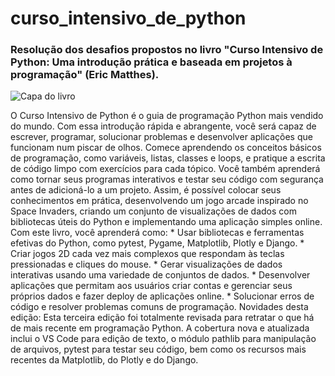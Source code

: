 # curso_intensivo_de_python
### Resolução dos desafios propostos no livro "Curso Intensivo de Python: Uma introdução prática e baseada em projetos à programação" (Eric Matthes).
<img align="Center" Alt="Capa do livro" src="https://m.media-amazon.com/images/I/71+zivhMZKL._AC_UF1000,1000_QL80_.jpg">
<p> O Curso Intensivo de Python é o guia de programação Python mais vendido do mundo. Com essa introdução rápida e abrangente, você será capaz de escrever, programar, solucionar problemas e desenvolver aplicações que funcionam num piscar de olhos.
Comece aprendendo os conceitos básicos de programação, como variáveis, listas, classes e loops, e pratique a escrita de código limpo com exercícios para cada tópico. Você também aprenderá como tornar seus programas interativos e testar seu código com segurança antes de adicioná-lo a um projeto. Assim, é possível colocar seus conhecimentos em prática, desenvolvendo um jogo arcade inspirado no Space Invaders, criando um conjunto de visualizações de dados com bibliotecas úteis do Python e implementando uma aplicação simples online.
Com este livro, você aprenderá como:
* Usar bibliotecas e ferramentas efetivas do Python, como pytest, Pygame, Matplotlib, Plotly e Django.
* Criar jogos 2D cada vez mais complexos que respondam às teclas pressionadas e cliques do mouse.
* Gerar visualizações de dados interativas usando uma variedade de conjuntos de dados.
* Desenvolver aplicações que permitam aos usuários criar contas e gerenciar seus próprios dados e fazer deploy de aplicações online.
* Solucionar erros de código e resolver problemas comuns de programação.
Novidades desta edição: Esta terceira edição foi totalmente revisada para retratar o que há de mais recente em programação Python. A cobertura nova e atualizada inclui o VS Code para edição de texto, o módulo pathlib para manipulação de arquivos, pytest para testar seu código, bem como os recursos mais recentes da Matplotlib, do Plotly e do Django.</p>
